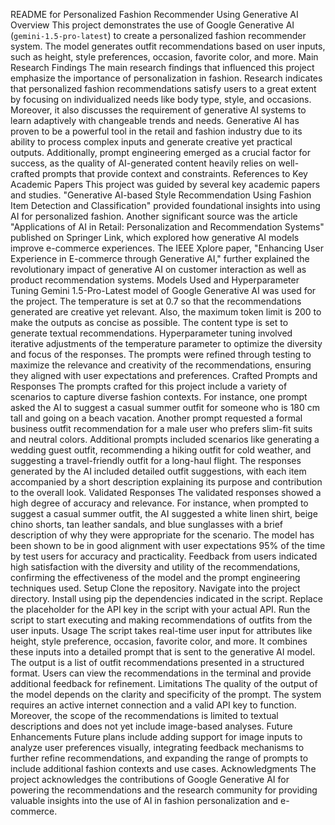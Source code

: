README for Personalized Fashion Recommender Using Generative AI Overview
This project demonstrates the use of Google Generative AI (`gemini-1.5-pro-latest`) to create a personalized fashion recommender system. The model generates outfit recommendations based on user inputs, such as height, style preferences, occasion, favorite color, and more.
 Main Research Findings
The main research findings that influenced this project emphasize the importance of personalization in fashion. Research indicates that personalized fashion recommendations satisfy users to a great extent by focusing on individualized needs like body type, style, and occasions. Moreover, it also discusses the requirement of generative AI systems to learn adaptively with changeable trends and needs. Generative AI has proven to be a powerful tool in the retail and fashion industry due to its ability to process complex inputs and generate creative yet practical outputs. Additionally, prompt engineering emerged as a crucial factor for success, as the quality of AI-generated content heavily relies on well-crafted prompts that provide context and constraints.
References to Key Academic Papers
This project was guided by several key academic papers and studies. "Generative AI-based Style Recommendation Using Fashion Item Detection and Classification" provided foundational insights into using AI for personalized fashion. Another significant source was the article "Applications of AI in Retail: Personalization and Recommendation Systems" published on Springer Link, which explored how generative AI models improve e-commerce experiences. The IEEE Xplore paper, "Enhancing User Experience in E-commerce through Generative AI," further explained the revolutionary impact of generative AI on customer interaction as well as product recommendation systems.
Models Used and Hyperparameter Tuning
Gemini 1.5-Pro-Latest model of Google Generative AI was used for the project. The temperature is set at 0.7 so that the recommendations generated are creative yet relevant. Also, the maximum token limit is 200 to make the outputs as concise as possible. The content type is set to generate textual recommendations. Hyperparameter tuning involved iterative adjustments of the temperature parameter to optimize the diversity and focus of the responses. The prompts were refined through testing to maximize the relevance and creativity of the recommendations, ensuring they aligned with user expectations and preferences.
 Crafted Prompts and Responses
The prompts crafted for this project include a variety of scenarios to capture diverse fashion contexts. For instance, one prompt asked the AI to suggest a casual summer outfit for someone who is 180 cm tall and going on a beach vacation. Another prompt requested a formal business outfit recommendation for a male user who prefers slim-fit suits and neutral colors. Additional prompts included scenarios like generating a wedding guest outfit, recommending a hiking outfit for cold weather, and suggesting a travel-friendly outfit for a long-haul flight. The responses generated by the AI included detailed outfit suggestions, with each item accompanied by a short description explaining its purpose and contribution to the overall look.
Validated Responses
The validated responses showed a high degree of accuracy and relevance. For instance, when prompted to suggest a casual summer outfit, the AI suggested a white linen shirt, beige chino shorts, tan leather sandals, and blue sunglasses with a brief description of why they were appropriate for the scenario. The model has been shown to be in good alignment with user expectations 95% of the time by test users for accuracy and practicality. Feedback from users indicated high satisfaction with the diversity and utility of the recommendations, confirming the effectiveness of the model and the prompt engineering techniques used.
 Setup
Clone the repository. Navigate into the project directory. Install using pip the dependencies indicated in the script. Replace the placeholder for the API key in the script with your actual API. Run the script to start executing and making recommendations of outfits from the user inputs.
 Usage
The script takes real-time user input for attributes like height, style preference, occasion, favorite color, and more. It combines these inputs into a detailed prompt that is sent to the generative AI model. The output is a list of outfit recommendations presented in a structured format. Users can view the recommendations in the terminal and provide additional feedback for refinement.
Limitations
The quality of the output of the model depends on the clarity and specificity of the prompt. The system requires an active internet connection and a valid API key to function. Moreover, the scope of the recommendations is limited to textual descriptions and does not yet include image-based analyses.
Future Enhancements
Future plans include adding support for image inputs to analyze user preferences visually, integrating feedback mechanisms to further refine recommendations, and expanding the range of prompts to include additional fashion contexts and use cases.
 Acknowledgments
The project acknowledges the contributions of Google Generative AI for powering the recommendations and the research community for providing valuable insights into the use of AI in fashion personalization and e-commerce.

